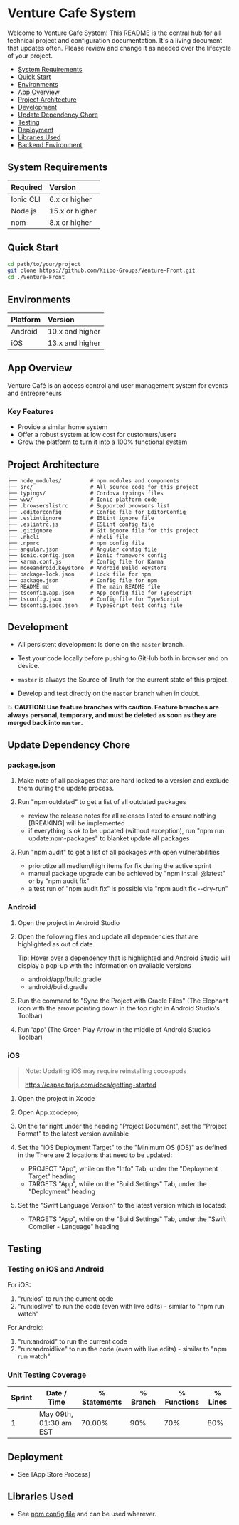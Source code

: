 <!-- Badges go here -->

# Venture Cafe System

Welcome to Venture Cafe System! This README is the central hub for all technical project and configuration documentation. It's a living document that updates often. Please review and change it as needed over the lifecycle of your project.

- [System Requirements](#system-requirements)
- [Quick Start](#quick-start)
- [Environments](#environments)
- [App Overview](#app-overview)
- [Project Architecture](#project-architecture)
- [Development](#development)
- [Update Dependency Chore](#update-dependency-chore)
- [Testing](#testing)
- [Deployment](#deployment)
- [Libraries Used](#libraries-used)
- [Backend Environment](#backend-environment)

## System Requirements
<!-- Software that must be installed on the local machine for this project to build correctly. -->
| Required | Version
| :-- | :--
| Ionic CLI | 6.x or higher
| Node.js | 15.x or higher
| npm | 8.x or higher

## Quick Start
<!-- What is the shortest path to writing code and pushing my changes back to GitHub? -->
```bash
cd path/to/your/project
git clone https://github.com/Kiibo-Groups/Venture-Front.git
cd ./Venture-Front
```

## Environments
<!-- Which platforms are we supporting? -->
| Platform | Version
| :--- | :---
| Android | 10.x and higher
| iOS | 13.x and higher

## App Overview
Venture Café is an access control and user management system for events and entrepreneurs

### Key Features
- Provide a similar home system
- Offer a robust system at low cost for customers/users
- Grow the platform to turn it into a 100% functional system


## Project Architecture
<!-- How is the repo organized? -->
```
├── node_modules/         # npm modules and components
├── src/                  # All source code for this project
├── typings/              # Cordova typings files
├── www/                  # Ionic platform code
├── .browserslistrc       # Supported browsers list
├── .editorconfig         # Config file for EditorConfig
├── .eslintignore         # ESLint ignore file
├── .eslintrc.js          # ESLint config file
├── .gitignore            # Git ignore file for this project
├── .nhcli                # nhcli file
├── .npmrc                # npm config file
├── angular.json          # Angular config file
├── ionic.config.json     # Ionic framework config
├── karma.conf.js         # Config file for Karma
├── mcoeandroid.keystore  # Android Build keystore
├── package-lock.json     # Lock file for npm
├── package.json          # Config file for npm
├── README.md             # The main README file
├── tsconfig.app.json     # App config file for TypeScript
├── tsconfig.json         # Config file for TypeScript
└── tsconfig.spec.json    # TypeScript test config file
```

## Development

<!-- Full configuration and installation instructions for writing code. -->

- All persistent development is done on the `master` branch.

- Test your code locally before pushing to GitHub both in browser and on device.

- `master` is always the Source of Truth for the current state of this project.

- Develop and test directly on the `master` branch when in doubt.

:boom: **CAUTION: Use feature branches with caution. Feature branches are always personal, temporary, and must be deleted as soon as they are merged back into `master`.**

## Update Dependency Chore

### package.json

1. Make note of all packages that are hard locked to a version and exclude them during the update process.

1. Run "npm outdated" to get a list of all outdated packages

   - review the release notes for all releases listed to ensure nothing [BREAKING] will be implemented
   - if everything is ok to be updated (without exception), run "npm run update:npm-packages" to blanket update all packages

1. Run "npm audit" to get a list of all packages with open vulnerabilities
   - priorotize all medium/high items for fix during the active sprint
   - manual package upgrade can be achieved by "npm install <package>@latest" or by "npm audit fix"
   - a test run of "npm audit fix" is possible via "npm audit fix --dry-run"

### Android

1. Open the project in Android Studio

1. Open the following files and update all dependencies that are highlighted as out of date

   Tip: Hover over a dependency that is highlighted and Android Studio will display a pop-up with the information on available versions

   - android/app/build.gradle
   - android/build.gradle

1. Run the command to "Sync the Project with Gradle Files" (The Elephant icon with the arrow pointing down in the top right in Android Studio's Toolbar)

1. Run 'app' (The Green Play Arrow in the middle of Android Studios Toolbar)

### iOS

> Note: Updating iOS may require reinstalling cocoapods
>
> https://capacitorjs.com/docs/getting-started

1. Open the project in Xcode

1. Open App.xcodeproj

1. On the far right under the heading "Project Document", set the "Project Format" to the latest version available

1. Set the "iOS Deployment Target" to the "Minimum OS (iOS)" as defined in the There are 2 locations that need to be updated:

   - PROJECT "App", while on the "Info" Tab, under the "Deployment Target" heading
   - TARGETS "App", while on the "Build Settings" Tab, under the "Deployment" heading

1. Set the "Swift Language Version" to the latest version which is located:

   - TARGETS "App", while on the "Build Settings" Tab, under the "Swift Compiler - Language" heading

## Testing

### Testing on iOS and Android

For iOS:

1. "run:ios" to run the current code
1. "run:ioslive" to run the code (even with live edits) - similar to "npm run watch"

For Android:

1. "run:android" to run the current code
1. "run:androidlive" to run the code (even with live edits) - similar to "npm run watch"

### Unit Testing Coverage

| Sprint | Date / Time            | % Statements | % Branch | % Functions | % Lines |
| ------ | ---------------------- | ------------ | -------- | ----------- | ------- |
| 1      | May 09th, 01:30 am EST | 70.00%       | 90%       | 70%         | 80%  | 


## Deployment
<!-- Full configuration and instructions for deploying to production. -->
- See [App Store Process]

## Libraries Used
<!-- Which libraries are used in this project? Or link to a config file. -->
- See [npm config file](./package.json) and can be used wherever.